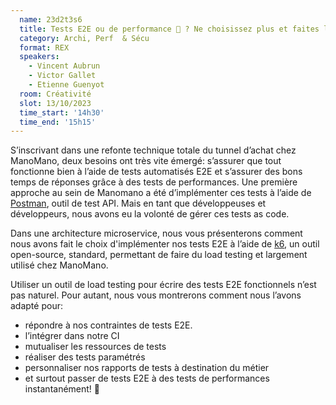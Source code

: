 ```yaml
---
  name: 23d2t3s6
  title: Tests E2E ou de performance 🧐 ? Ne choisissez plus et faites les deux! 
  category: Archi, Perf  & Sécu
  format: REX
  speakers: 
    - Vincent Aubrun
    - Victor Gallet
    - Etienne Guenyot
  room: Créativité
  slot: 13/10/2023
  time_start: '14h30'
  time_end: '15h15'
---
```

S’inscrivant dans une refonte technique totale du tunnel d’achat chez ManoMano, deux besoins ont très vite émergé: s’assurer que tout fonctionne bien à l’aide de tests automatisés E2E et s’assurer des bons temps de réponses grâce à des tests de performances.
Une première approche au sein de Manomano a été d’implémenter ces tests à l’aide de [Postman](https://www.postman.com/), outil de test API. Mais en tant que développeuses et développeurs, nous avons eu la volonté de gérer ces tests as code.

Dans une architecture microservice, nous vous présenterons comment nous avons fait le choix d'implémenter nos tests E2E à l’aide de [k6](https://k6.io/), un outil open-source, standard,  permettant de faire du load testing et largement utilisé chez ManoMano.

Utiliser un outil de load testing pour écrire des tests E2E fonctionnels n’est pas naturel. Pour autant, nous vous montrerons comment nous l’avons adapté pour:

* répondre à nos contraintes de tests E2E.
* l’intégrer dans notre CI
* mutualiser les ressources de tests
* réaliser des tests paramétrés
* personnaliser nos rapports de tests à destination du métier
* et surtout passer de tests E2E à des tests de performances instantanément! 🥊


